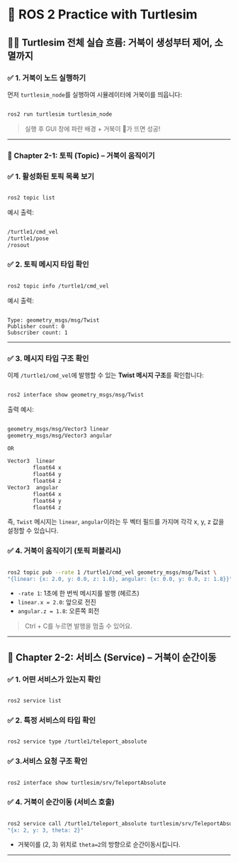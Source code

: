 # 🐢 ROS 2 Practice with Turtlesim
## 📌🐢 Turtlesim 전체 실습 흐름: 거북이 생성부터 제어, 소멸까지

### ✅ 1. 거북이 노드 실행하기

먼저 `turtlesim_node`를 실행하여 시뮬레이터에 거북이를 띄웁니다:

```bash

ros2 run turtlesim turtlesim_node
```

> 실행 후 GUI 창에 파란 배경 + 거북이 🐢가 뜨면 성공!
> 

---

### 📡 Chapter 2-1: 토픽 (Topic) – 거북이 움직이기

### ✅ 1. 활성화된 토픽 목록 보기

```bash

ros2 topic list
```

예시 출력:

```bash

/turtle1/cmd_vel
/turtle1/pose
/rosout
```

### ✅ 2. 토픽 메시지 타입 확인

```bash

ros2 topic info /turtle1/cmd_vel
```

예시 출력:

```

Type: geometry_msgs/msg/Twist
Publisher count: 0
Subscriber count: 1

```

---

### ✅ 3. 메시지 타입 구조 확인

이제 `/turtle1/cmd_vel`에 발행할 수 있는 **Twist 메시지 구조**를 확인합니다:

```bash

ros2 interface show geometry_msgs/msg/Twist

```

출력 예시:

```bash

geometry_msgs/msg/Vector3 linear
geometry_msgs/msg/Vector3 angular

OR

Vector3  linear
        float64 x
        float64 y
        float64 z
Vector3  angular
        float64 x
        float64 y
        float64 z

```

즉, `Twist` 메시지는 `linear`, `angular`이라는 두 벡터 필드를 가지며 각각 x, y, z 값을 설정할 수 있습니다.

### ✅ 4. 거북이 움직이기 (토픽 퍼블리시)

```bash

ros2 topic pub --rate 1 /turtle1/cmd_vel geometry_msgs/msg/Twist \
"{linear: {x: 2.0, y: 0.0, z: 1.8}, angular: {x: 0.0, y: 0.0, z: 1.8}}"

```

- `-rate 1`: 1초에 한 번씩 메시지를 발행 (헤르츠)
- `linear.x = 2.0`: 앞으로 전진
- `angular.z = 1.8`: 오른쪽 회전

> Ctrl + C를 누르면 발행을 멈출 수 있어요.
> 

---

## 🧾 Chapter 2-2: 서비스 (Service) – 거북이 순간이동

### ✅ 1. 어떤 서비스가 있는지 확인

```bash

ros2 service list

```

### ✅ 2. 특정 서비스의 타입 확인

```bash

ros2 service type /turtle1/teleport_absolute
```

### ✅ 3.서비스 요청 구조 확인

```bash

ros2 interface show turtlesim/srv/TeleportAbsolute
```

### ✅ 4. 거북이 순간이동 (서비스 호출)

```bash

ros2 service call /turtle1/teleport_absolute turtlesim/srv/TeleportAbsolute \
"{x: 2, y: 3, theta: 2}"
```

- 거북이를 (2, 3) 위치로 `theta=2`의 방향으로 순간이동시킵니다.

---